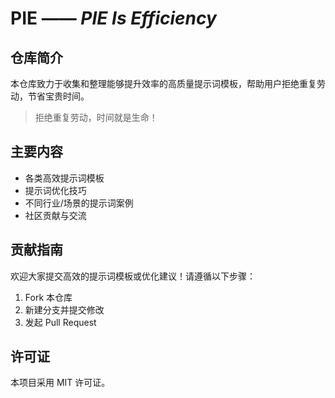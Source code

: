 # **PIE** —— *PIE Is Efficiency*  

## 仓库简介

本仓库致力于收集和整理能够提升效率的高质量提示词模板，帮助用户拒绝重复劳动，节省宝贵时间。

> 拒绝重复劳动，时间就是生命！

## 主要内容

- 各类高效提示词模板
- 提示词优化技巧
- 不同行业/场景的提示词案例
- 社区贡献与交流

## 贡献指南

欢迎大家提交高效的提示词模板或优化建议！请遵循以下步骤：

1. Fork 本仓库
2. 新建分支并提交修改
3. 发起 Pull Request

## 许可证

本项目采用 MIT 许可证。